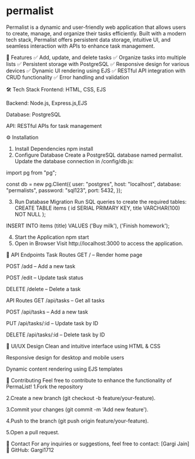 # permalist


Permalist is a dynamic and user-friendly web application that allows users to create, manage, and organize their tasks efficiently. Built with a modern tech stack, Permalist offers persistent data storage, intuitive UI, and seamless interaction with APIs to enhance task management.

🚀 Features
✅ Add, update, and delete tasks
✅ Organize tasks into multiple lists
✅ Persistent storage with PostgreSQL
✅ Responsive design for various devices
✅ Dynamic UI rendering using EJS
✅ RESTful API integration with CRUD functionality
✅ Error handling and validation

🛠️ Tech Stack
Frontend: HTML, CSS, EJS

Backend: Node.js, Express.js,EJS

Database: PostgreSQL

API: RESTful APIs for task management


⚙️ Installation
1. Install Dependencies
npm install
2. Configure Database
Create a PostgreSQL database named permalist.
Update the database connection in /config/db.js:

import pg from "pg";

const db = new pg.Client({
  user: "postgres",
  host: "localhost",
  database: "permalists",
  password: "sql123",
  port: 5432,
});



3. Run Database Migration
Run SQL queries to create the required tables:
CREATE TABLE items (
  id SERIAL PRIMARY KEY,
  title VARCHAR(100) NOT NULL
);

INSERT INTO items (title) VALUES ('Buy milk'), ('Finish homework');

4. Start the Application
npm start
5. Open in Browser
Visit http://localhost:3000 to access the application.

📡 API Endpoints
Task Routes
GET / – Render home page

POST /add – Add a new task

POST /edit – Update task status

DELETE /delete – Delete a task

API Routes
GET /api/tasks – Get all tasks

POST /api/tasks – Add a new task

PUT /api/tasks/:id – Update task by ID

DELETE /api/tasks/:id – Delete task by ID

🎨 UI/UX Design
Clean and intuitive interface using HTML & CSS

Responsive design for desktop and mobile users

Dynamic content rendering using EJS templates

🤝 Contributing
Feel free to contribute to enhance the functionality of PermaList!
1.Fork the repository

2.Create a new branch (git checkout -b feature/your-feature).

3.Commit your changes (git commit -m 'Add new feature').

4.Push to the branch (git push origin feature/your-feature).

5.Open a pull request.

📧 Contact
For any inquiries or suggestions, feel free to contact:
[Gargi Jain]
🔗 GitHub: Gargi1712


